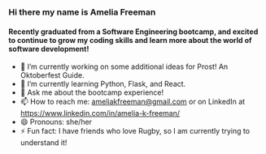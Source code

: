 ### Hi there my name is Amelia Freeman

#### Recently graduated from a Software Engineering bootcamp, and excited to continue to grow my coding skills and learn more about the world of software development!

- 🔭 I’m currently working on some additional ideas for Prost! An Oktoberfest Guide.
- 🌱 I’m currently learning Python, Flask, and React.
- 💬 Ask me about the bootcamp experience!
- 📫 How to reach me: ameliakfreeman@gmail.com or on LinkedIn at https://www.linkedin.com/in/amelia-k-freeman/
- 😄 Pronouns: she/her
- ⚡ Fun fact: I have friends who love Rugby, so I am currently trying to understand it! 

<!--
**amsfreeman/amsfreeman** is a ✨ _special_ ✨ repository because its `README.md` (this file) appears on your GitHub profile.

Here are some ideas to get you started:

- 🔭 I’m currently working on ...
- 🌱 I’m currently learning ...
- 👯 I’m looking to collaborate on ...
- 🤔 I’m looking for help with ...
- 💬 Ask me about ...
- 📫 How to reach me: ...
- 😄 Pronouns: ...
- ⚡ Fun fact: ...
-->
